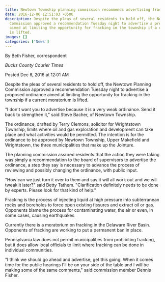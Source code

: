 ```yaml
---
title: Newtown Township planning commission recommends advertising fracking regulations
date: 2016-12-06 12:51:03 -0500
description: Despite the pleas of several residents to hold off, the Newtown Planning
  Commission approved a recommendation Tuesday night to advertise a proposed ordinance
  aimed at limiting the opportunity for fracking in the township if a current moratorium
  is lifted.
images: []
categories: ['News']
---
```

By Beth Fisher, correspondent

_Bucks County Courier Times_

Posted Dec 6, 2016 at 12:01 AM

Despite the pleas of several residents to hold off, the Newtown Planning Commission approved a recommendation Tuesday night to advertise a proposed ordinance aimed at limiting the opportunity for fracking in the township if a current moratorium is lifted.

"I don't want you to advertise because it is a very weak ordinance. Send it back to strengthen it," said Steve Bacher, of Newtown Township.

The ordinance, drafted by Terry Clemons, solicitor for Wrightstown Township, limits where oil and gas exploration and development can take place and what activities would be permitted. The intention is for the ordinance to be approved by Newtown Township, Upper Makefield and Wrightstown, the three municipalities that make up the Jointure.

The planning commission assured residents that the action they were taking was simply a recommendation to the board of supervisors to advertise the ordinance, a step they say is necessary to advance the process of reviewing and possibly changing the ordinance, with public input.

"How can we just turn it over to them and say it will all work out and we will tweak it later?" said Betty Tathem. "Clarification definitely needs to be done by experts. Please look for that kind of help."

Fracking is the process of injecting liquid at high pressure into subterranean rocks and boreholes to force open existing fissures and extract oil or gas. Opponents blame the process for contaminating water, the air or even, in some cases, causing earthquakes.

Currently there is a moratorium on fracking in the Delaware River Basin. Opponents of fracking are working to put a permanent ban in place.

Pennsylvania law does not permit municipalities from prohibiting fracking, but it does allow local officials to limit where fracking can be done in individual communities.

"I think we should go ahead and advertise, get this going. When it comes time for the public hearings I'll be on your side of the table and I will be making some of the same comments," said commission member Dennis Fisher.
